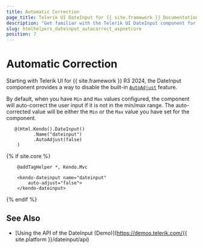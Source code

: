 ```yaml
---
title: Automatic Correction
page_title: Telerik UI DateInput for {{ site.framework }} Documentation - Automatic Correction
description: "Get familiar with the Telerik UI DateInput component for {{ site.framework }} and how to use its auto-correct feature."
slug: htmlhelpers_dateinput_autocorrect_aspnetcore
position: 7
---
```


# Automatic Correction

Starting with Telerik UI for {{ site.framework }} R3 2024, the DateInput component provides a way to disable the built-in [`AutoAdjust`](/api/javascript/ui/dateinput/configuration/autoadjust) feature.

By default, when you have `Min` and `Max` values configured, the component will auto-correct the user input if it is not in the min/max range. The auto-corrected value will be either the `Min` or the `Max` value you have set for the component.

```HtmlHelper
   @(Html.Kendo().DateInput()
          .Name("dateinput")
          .AutoAdjust(false)
    )
```
{% if site.core %}
```TagHelper
    @addTagHelper *, Kendo.Mvc

    <kendo-dateinput name="dateinput"
        auto-adjust="false">
    </kendo-dateinput>
```
{% endif %}

## See Also

* [Using the API of the DateInput (Demo)](https://demos.telerik.com/{{ site.platform }}/dateinput/api)

